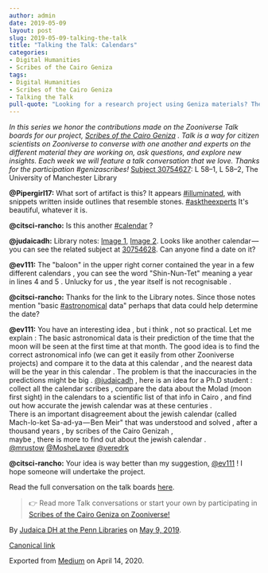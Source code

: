 ```yaml
---
author: admin
date: 2019-05-09
layout: post
slug: 2019-05-09-talking-the-talk
title: "Talking the Talk: Calendars"
categories:
- Digital Humanities
- Scribes of the Cairo Geniza
tags:
- Digital Humanities
- Scribes of the Cairo Geniza
- Talking the Talk
pull-quote: "Looking for a research project using Geniza materials? The #GenizaScribes come up with an idea to explore our collection of calendars...  In this series we honor the contributions made on the Zooniverse Talk boards for our project, Scribes of the Cairo Geniza."
---
```


_In this series we honor the contributions made on the Zooniverse Talk boards for our project,_ [_Scribes of the Cairo Geniza_](https://www.zooniverse.org/projects/judaicadh/scribes-of-the-cairo-geniza) _. Talk is a way for citizen scientists on Zooniverse to converse with one another and experts on the different material they are working on, ask questions, and explore new insights. Each week we will feature a talk conversation that we love. Thanks for the participation #genizascribes!_
[Subject 30754627](https://www.zooniverse.org/projects/judaicadh/scribes-of-the-cairo-geniza/talk/subjects/30754627): L 58–1, L 58–2, The University of Manchester Library

**@Pipergirl17:** What sort of artifact is this? It appears [#illuminated](https://www.zooniverse.org/projects/judaicadh/scribes-of-the-cairo-geniza/talk/tags/illuminated), with snippets written inside outlines that resemble stones. [#asktheexperts](https://www.zooniverse.org/projects/judaicadh/scribes-of-the-cairo-geniza/talk/tags/asktheexperts) It's beautiful, whatever it is.

**@citsci-rancho:** Is this another [#calendar](https://www.zooniverse.org/projects/judaicadh/scribes-of-the-cairo-geniza/talk/tags/calendar) ?

**@judaicadh:** Library notes: [Image 1,](https://luna.manchester.ac.uk/luna/servlet/detail/ManchesterDev~95~2~119382~124360?qvq=q:L%2058%201&mi=18&trs=398) [Image 2](https://luna.manchester.ac.uk/luna/servlet/detail/ManchesterDev~95~2~119387~124361). Looks like another calendar — you can see the related subject at [30754628](https://www.zooniverse.org/projects/judaicadh/scribes-of-the-cairo-geniza/talk/subjects/30754628). Can anyone find a date on it?

**@ev111:** The "baloon" in the upper right corner contained the year in a few different calendars , you can see the word "Shin-Nun-Tet" meaning a year in lines 4 and 5 . Unlucky for us , the year itself is not recognisable .

**@citsci-rancho:** Thanks for the link to the Library notes. Since those notes mention "basic [#astronomical](https://www.zooniverse.org/projects/judaicadh/scribes-of-the-cairo-geniza/talk/tags/astronomical) data" perhaps that data could help determine the date?

**@ev111:** You have an interesting idea , but i think , not so practical. Let me explain : The basic astronomical data is their prediction of the time that the moon will be seen at the first time at that month. The good idea is to find the correct astronomical info (we can get it easily from other Zooniverse projects) and compare it to the data at this calendar , and the nearest data will be the year in this calendar . The problem is that the inaccuracies in the predictions might be big . [@judaicadh](https://www.zooniverse.org/users/judaicadh) , here is an idea for a Ph.D student : collect all the calendar scribes , compare the data about the Molad (moon first sight) in the calendars to a scientific list of that info in Cairo , and find out how accurate the jewish calendar was at these centuries .<br>
There is an important disagreement about the jewish calendar (called Mach-lo-ket Sa-ad-ya — Ben Meir" that was understood and solved , after a thousand years , by scribes of the Cairo Genizah ,<br>
maybe , there is more to find out about the jewish calendar .<br>
[@mrustow](https://www.zooniverse.org/users/mrustow) [@MosheLavee](https://www.zooniverse.org/users/MosheLavee) [@veredrk](https://www.zooniverse.org/users/veredrk)

**@citsci-rancho:** Your idea is way better than my suggestion, [@ev111](https://www.zooniverse.org/users/ev111) ! I hope someone will undertake the project.

Read the full conversation on the talk boards [here](https://www.zooniverse.org/projects/judaicadh/scribes-of-the-cairo-geniza/talk/subjects/30754627).

> 👉 Read more Talk conversations or start your own by participating in [Scribes of the Cairo Geniza on Zooniverse!](http://scribesofthecairogeniza.org)

By [Judaica DH at the Penn Libraries](https://medium.com/@judaicadh) on [<time>May 9, 2019</time>](https://medium.com/p/27780345e8bd).

[Canonical link](https://medium.com/@judaicadh/talking-the-talk-calendars-27780345e8bd)

Exported from [Medium](https://medium.com) on April 14, 2020.
